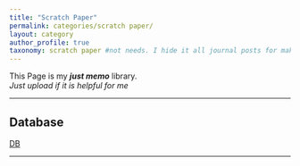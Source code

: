 ```yaml
---
title: "Scratch Paper"
permalink: categories/scratch paper/
layout: category
author_profile: true
taxonomy: scratch paper #not needs. I hide it all journal posts for make _journal folder. So it can't see. I don't know how to do that...
---
```


This Page is my __*just memo*__ library.  
*Just upload if it is helpful for me*

*****

## Database
[DB](https://eliotjang.github.io/tags/database)

*****
